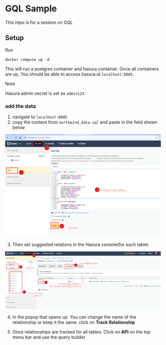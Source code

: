 # GQL Sample 

This repo is for a session on GQL

## Setup
Run 
```
docker compose up -d
```
This will run a postgres container and hasura container. Once all containers are up, You should be able to access hasura at `localhost:8085`.    

> [!NOTE]  
> Hasura admin secret is set as `admin123`

### add the data
1. navigate to `localhost:8085`
2. copy the  content from `northwind_data.sql` and paste in the field shown below

![add data](imgs/01.png)

3. Then set suggested relations in the Hasura console(for each table)

![add relationships](imgs/02.png)

4. In the popup that opens up. You can change the name of the relationship or keep it the same. click on **Track Relationship**

5. Once relationships are tracked for all tables. Click on **API** on the top menu bar and use the query builder
